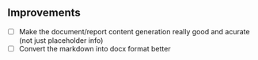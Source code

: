 ## Improvements

- [ ] Make the document/report content generation really good and acurate (not just placeholder info)
- [ ] Convert the markdown into docx format better
